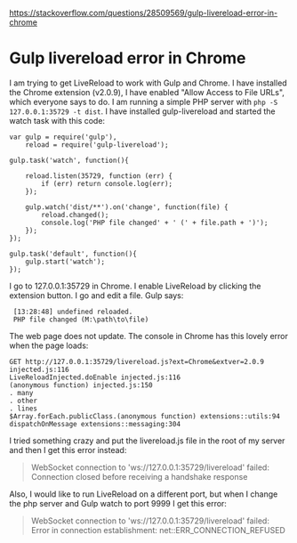 <a href="https://stackoverflow.com/questions/28509569/gulp-livereload-error-in-chrome">https://stackoverflow.com/questions/28509569/gulp-livereload-error-in-chrome</a><div id="articleHeader"><h1>Gulp livereload error in Chrome</h1></div>

<p>I am trying to get LiveReload to work with Gulp and Chrome. I have installed the Chrome extension (v2.0.9), I have enabled "Allow Access to File URLs", which everyone says to do. I am running a simple PHP server with <code>php -S 127.0.0.1:35729 -t dist</code>. I have installed gulp-livereload and started the watch task with this code:</p>

<pre><code>var gulp = require('gulp'),
    reload = require('gulp-livereload');

gulp.task('watch', function(){

    reload.listen(35729, function (err) {
        if (err) return console.log(err);
    });

    gulp.watch('dist/**').on('change', function(file) {
        reload.changed();
        console.log('PHP file changed' + ' (' + file.path + ')');
    });    
});

gulp.task('default', function(){
    gulp.start('watch');
});
</code></pre>

<p>I go to 127.0.0.1:35729 in Chrome. I enable LiveReload by clicking the extension button. I go and edit a file. Gulp says:</p>

<pre><code> [13:28:48] undefined reloaded. 
 PHP file changed (M:\path\to\file)
</code></pre>

<p>The web page does not update. The console in Chrome has this lovely error when the page loads:</p>

<pre><code>GET http://127.0.0.1:35729/livereload.js?ext=Chrome&extver=2.0.9 injected.js:116 
LiveReloadInjected.doEnable injected.js:116
(anonymous function) injected.js:150
. many
. other
. lines
$Array.forEach.publicClass.(anonymous function) extensions::utils:94
dispatchOnMessage extensions::messaging:304 
</code></pre>

<p>I tried something crazy and put the livereload.js file in the root of my server and then I get this error instead:</p>

<blockquote>
  <p>WebSocket connection to 'ws://127.0.0.1:35729/livereload' failed: 
  Connection closed before receiving a handshake response</p>
</blockquote>

<p>Also, I would like to run LiveReload on a different port, but when I change the php server and Gulp watch to port 9999 I get this error:</p>

<blockquote>
  <p>WebSocket connection to 'ws://127.0.0.1:35729/livereload' failed: Error in connection establishment: net::ERR_CONNECTION_REFUSED</p>
</blockquote>
    